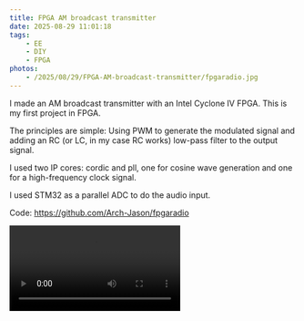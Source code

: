 ```yaml
---
title: FPGA AM broadcast transmitter
date: 2025-08-29 11:01:18
tags:
    - EE
    - DIY
    - FPGA
photos:
    - /2025/08/29/FPGA-AM-broadcast-transmitter/fpgaradio.jpg
---
```


I made an AM broadcast transmitter with an Intel Cyclone IV FPGA. This is my first project in FPGA.

The principles are simple: Using PWM to generate the modulated signal and adding an RC (or LC, in my case RC works) low-pass filter to the output signal.

I used two IP cores: cordic and pll, one for cosine wave generation and one for a high-frequency clock signal.

I used STM32 as a parallel ADC to do the audio input.

Code: https://github.com/Arch-Jason/fpgaradio

<video controls>
    <source src="/2025/08/29/FPGA-AM-broadcast-transmitter/fpgaradio.mp4" type="video/mp4">
</video>